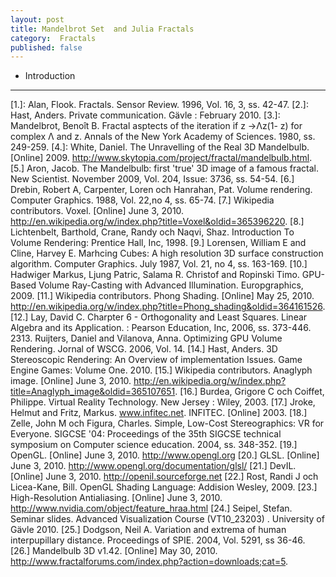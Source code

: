 ```yaml
---
layout: post
title: Mandelbrot Set  and Julia Fractals 
category:  Fractals
published: false
---
```



* Introduction

 


---
[0.]: http://nuclear.mutantstargoat.com/articles/sdr_fract/#gfxhw
[1.]: Alan, Flook. Fractals. Sensor Review. 1996, Vol. 16, 3, ss. 42-47.
[2.]: Hast, Anders. Private communication. Gävle : February 2010.
[3.]: Mandelbrot, Benoît B. Fractal asptects of the iteration if z →Λz(1- z) for
      complex Λ and z. Annals of the New York Academy of Sciences. 1980, ss. 249-259.
[4.]: White, Daniel. The Unravelling of the Real 3D Mandelbulb. [Online] 2009.
http://www.skytopia.com/project/fractal/mandelbulb.html.
[5.] Aron, Jacob. The Mandelbulb: first 'true' 3D image of a famous fractal. New
Scientist. November 2009, Vol. 204, Issue: 3736, ss. 54-54.
[6.] Drebin, Robert A, Carpenter, Loren och Hanrahan, Pat. Volume rendering.
Computer Graphics. 1988, Vol. 22,no 4, ss. 65-74.
[7.] Wikipedia contributors. Voxel. [Online] June 3, 2010.
http://en.wikipedia.org/w/index.php?title=Voxel&oldid=365396220.
[8.] Lichtenbelt, Barthold, Crane, Randy och Naqvi, Shaz. Introduction To Volume
Rendering: Prentice Hall, Inc, 1998.
[9.] Lorensen, William E and Cline, Harvey E. Marhcing Cubes: A high resolution
3D surface construction algorithm. Computer Graphics. July 1987, Vol. 21, no 4, ss.
163-169.
[10.] Hadwiger Markus, Ljung Patric, Salama R. Christof and Ropinski Timo.
GPU-Based Volume Ray-Casting with Advanced Illumination. Europgraphics,
2009.
[11.] Wikipedia contributors. Phong Shading. [Online] May 25, 2010.
http://en.wikipedia.org/w/index.php?title=Phong_shading&oldid=364161526.
[12.] Lay, David C. Charpter 6 - Orthogonality and Least Squares. Linear Algebra
and its Application. : Pearson Education, Inc, 2006, ss. 373-446.
2313. Ruijters, Daniel and Vilanova, Anna. Optimizing GPU Volume Rendering.
Jornal of WSCG. 2006, Vol. 14.
[14.] Hast, Anders. 3D Stereoscopic Rendering: An Overview of implementation
Issues. Game Engine Games: Volume One. 2010.
[15.] Wikipedia contributors. Anaglyph image. [Online] June 3, 2010.
http://en.wikipedia.org/w/index.php?title=Anaglyph_image&oldid=365107651.
[16.] Burdea, Grigore C och Coiffet, Philippe. Virtual Reality Technology. New
Jersey : Wiley, 2003.
[17.] Jroke, Helmut and Fritz, Markus. www.infitec.net. INFITEC. [Online] 2003.
[18.] Zelle, John M och Figura, Charles. Simple, Low-Cost Stereographics: VR for
Everyone. SIGCSE '04: Proceedings of the 35th SIGCSE technical symposium on
Computer science education. 2004, ss. 348-352.
[19.] OpenGL. [Online] June 3, 2010. http://www.opengl.org
[20.] GLSL. [Online] June 3, 2010. http://www.opengl.org/documentation/glsl/
[21.] DevIL. [Online] June 3, 2010. http://openil.sourceforge.net
[22.] Rost, Randi J och Licea-Kane, Bill. OpenGL Shading Language: Addision
Wesley, 2009.
[23.] High-Resolution Antialiasing. [Online] June 3, 2010.
http://www.nvidia.com/object/feature_hraa.html
[24.] Seipel, Stefan. Seminar slides. Advanced Visualization Course (VT10_23203) .
University of Gävle 2010.
[25.] Dodgson, Neil A. Variation and extrema of human interpupillary distance.
Proceedings of SPIE. 2004, Vol. 5291, ss 36-46.
[26.] Mandelbulb 3D v1.42. [Online] May 30, 2010.
http://www.fractalforums.com/index.php?action=downloads;cat=5.

[jekyll]: https://github.com/mojombo/jekyll
[left]: https://github.com/holman/left#readme
